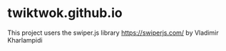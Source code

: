 # twiktwok.github.io

This project users the swiper.js library https://swiperjs.com/ by Vladimir Kharlampidi
